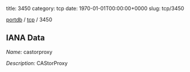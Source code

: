 title: 3450
category: tcp
date: 1970-01-01T00:00:00+0000
slug: tcp/3450

[portdb](/) / [tcp](/category/tcp.html) / 3450


## IANA Data

_Name:_ castorproxy

_Description:_ CAStorProxy

